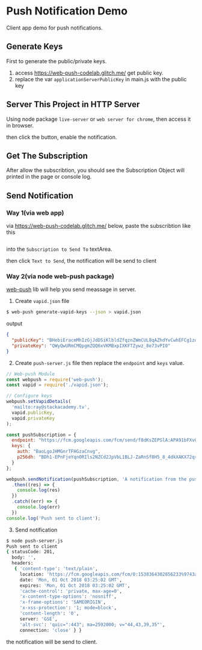 # Push Notification Demo
Client app demo for push notifications.

## Generate Keys
First to generate the public/private keys.

1. access https://web-push-codelab.glitch.me/ get public key.
2. replace the var `applicationServerPublicKey` in main.js with the public key

## Server This Project in HTTP Server
Using node package `live-server` or `web server for chrome`, then access it in browser.

then click the button, enable the notification.


## Get The Subscription

After allow the subscribtion, you should see the Subscription Object will printed in the page or console log.

## Send Notification

### Way 1(via web app)
via https://web-push-codelab.glitch.me/ below, paste the subscribtion like this

```json{"endpoint":"https://fcm.googleapis.com/fcm/send/cfA_9tbQmTc:APA91bHMKEZzt-lyJRSMUpR5o9MPR9EBIvZgqaIXTFjGWlsTnc1ZaMjcoocrzWCqGRLPjoqGfJriS3FATxzCeeNQvuuugEDCNmDYjVQ7r61puDogSvpOBUDXcBJYfAaS5c8mvsGYlZa6","expirationTime":null,"keys":{"p256dh":"BElYZkSwpVmrqEtFPwDdp2y-PqD0k79w3nQFmngDvKiyiOmwE9B8oc5J6ih3wPxF9nwWu-S60rGr4pbMS00Ix2w","auth":"ny6Ei7QkID-tIxKmcm4Wgg"}}
```

into the `Subscription to Send To` textArea.

then click `Text to Send`, 
the notification will be send to client

### Way 2(via node web-push package)
[web-push](https://github.com/web-push-libs/web-push) lib will help you send meassage in server.

1. Create `vapid.json` file

```bash
$ web-push generate-vapid-keys --json > vapid.json
```
output
```json
{
  "publicKey": "BHebiEracmMhIzGjJdDSiKlbldZfqznZWmCUL8qAZhdYvCwhEFCg1zd52H4IAI9cxbyeMjzr7VQ5EOergUsakJE",
  "privateKey": "QWyQwURmCMQpgmZQQ6xVKMBxpIXKFTZywz_8e73vPI0"
}
```

2. Create `push-server.js` file
then replace the  `endpoint` and `keys` value.
```js
// Web-push Module
const webpush = require('web-push');
const vapid = require('./vapid.json');

// Configure keys
webpush.setVapidDetails(
  'mailto:ray@stackacademy.tv',
  vapid.publicKey,
  vapid.privateKey
);

const pushSubscription = {
  endpoint: "https://fcm.googleapis.com/fcm/send/f8dKsZEPSlA:APA91bFXvGYKwG6Ey1aPuZsISV1cJrRzCPaGkYuf6QZf_jF-uPWJrS7a60hhKc0_O7-pFVUQtW8owl_9_ex9xWHZqZhJxwf7ciSsUas6qcHBooKyB8osXVT_dVmKihm2-K1xpsg-7mlJ",
  keys: {
    auth: "BaoLgoJHMGnrTFHGzaCnvg",
    p256dh: "BDh1-EPnFjeYqnORIls2NZCd2JpVbL1BLJ-ZaRnSf8H5_8_4dkXAKX72qrz2MMV0IYzYSWSnJA_GPCmGi6vZjQQ"
  }
};

webpush.sendNotification(pushSubscription, 'A notification from the push server')
  .then((res) => {
    console.log(res)
  })
  .catch((err) => {
    console.log(err)
  })
console.log('Push sent to client');
```

3. Send notification
```bash
$ node push-server.js
Push sent to client
{ statusCode: 201,
  body: '',
  headers:
   { 'content-type': 'text/plain',
     location: 'https://fcm.googleapis.com/fcm/0:1538364302856233%9743afb3f9fd7ecd',
     date: 'Mon, 01 Oct 2018 03:25:02 GMT',
     expires: 'Mon, 01 Oct 2018 03:25:02 GMT',
     'cache-control': 'private, max-age=0',
     'x-content-type-options': 'nosniff',
     'x-frame-options': 'SAMEORIGIN',
     'x-xss-protection': '1; mode=block',
     'content-length': '0',
     server: 'GSE',
     'alt-svc': 'quic=":443"; ma=2592000; v="44,43,39,35"',
     connection: 'close' } }
```
the notification will be send to client.
